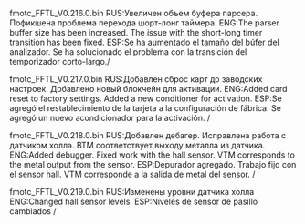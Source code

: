 


fmotc_FFTL_V0.216.0.bin
RUS:Увеличен объем буфера парсера. Пофикшена проблема перехода шорт-лонг таймера.
ENG:The parser buffer size has been increased. The issue with the short-long timer transition has been fixed.
ESP:Se ha aumentado el tamaño del búfer del analizador. Se ha solucionado el problema con la transición del temporizador corto-largo./

fmotc_FFTL_V0.217.0.bin 
RUS:Добавлен сброс карт до заводских настроек. Добавлено новый блокчейн для активации.
ENG:Added card reset to factory settings. Added a new conditioner for activation.
ESP:Se agregó el restablecimiento de la tarjeta a la configuración de fábrica. Se agregó un nuevo acondicionador para la activación. /

fmotc_FFTL_V0.218.0.bin 
RUS:Добавлен дебагер. Исправлена работа с датчиком холла. ВТМ соответствует выходу металла из датчика.
ENG:Added debugger. Fixed work with the hall sensor. VTM corresponds to the metal output from the sensor.
ESP:Depurador agregado. Trabajo fijo con el sensor hall. VTM corresponde a la salida de metal del sensor. /

fmotc_FFTL_V0.219.0.bin 
RUS:Изменены уровни датчика холла
ENG:Changed hall sensor levels.
ESP:Niveles de sensor de pasillo cambiados /





